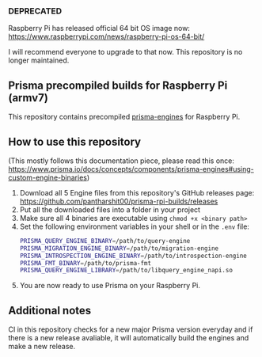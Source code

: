 ### DEPRECATED

Raspberry Pi has released official 64 bit OS image now: https://www.raspberrypi.com/news/raspberry-pi-os-64-bit/

I will recommend everyone to upgrade to that now. This repository is no longer maintained. 


## Prisma precompiled builds for Raspberry Pi (armv7)

This repository contains precompiled [prisma-engines](https://github.com/prisma/prisma-engines) for Raspberry Pi.

## How to use this repository

(This mostly follows this documentation piece, please read this once: https://www.prisma.io/docs/concepts/components/prisma-engines#using-custom-engine-binaries)

1. Download all 5 Engine files from this repository's GitHub releases page: https://github.com/pantharshit00/prisma-rpi-builds/releases
2. Put all the downloaded files into a folder in your project
3. Make sure all 4 binaries are executable using `chmod +x <binary path>`
4. Set the following environment variables in your shell or in the `.env` file:
    ```sh
    PRISMA_QUERY_ENGINE_BINARY=/path/to/query-engine
    PRISMA_MIGRATION_ENGINE_BINARY=/path/to/migration-engine
    PRISMA_INTROSPECTION_ENGINE_BINARY=/path/to/introspection-engine
    PRISMA_FMT_BINARY=/path/to/prisma-fmt
    PRISMA_QUERY_ENGINE_LIBRARY=/path/to/libquery_engine_napi.so
    ```
5. You are now ready to use Prisma on your Raspberry Pi.

## Additional notes

CI in this repository checks for a new major Prisma version everyday and if there is a new release avaliable, it will automatically build the engines and make a new release.
